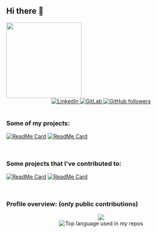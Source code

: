 ## Hi there 👋

<img align='center' src='https://user-images.githubusercontent.com/5713670/87202985-820dcb80-c2b6-11ea-9f56-7ec461c497c3.gif' width='200"'>

<div align="center">
    <a href="https://www.linkedin.com/in/mgiovani/">
      <img src="https://img.shields.io/badge/-LinkedIn-222222?style=flat-square&logo=Linkedin&logoColor=white&link=https://www.linkedin.com/in/mgiovani/" alt="LinkedIn" />
    </a>
    <a href="https://gitlab.com/mgiovani/">
      <img src="https://img.shields.io/badge/-GitLab-222222?style=flat-square&logo=GitLab&logoColor=white&link=https://gitlab.com/mgiovani/" alt="GitLab" />
    </a>
    <a href="https://github.com/mgiovani">
      <img src="https://img.shields.io/github/followers/mgiovani.svg?style=social&label=Follow&maxAge=2592000" alt="GitHub followers" />
    </a>
</div>
<br/>

### Some of my projects:

[![ReadMe Card](https://github-readme-stats.vercel.app/api/pin/?username=mgiovani&repo=mocorona&show_owner=true)](https://github.com/mgiovani/mocorona)
[![ReadMe Card](https://github-readme-stats.vercel.app/api/pin/?username=mgiovani&repo=base16-whatsapp&show_owner=true)](https://github.com/mgiovani/base16-whatsapp)

<br/>

### Some projects that I've contributed to:

[![ReadMe Card](https://github-readme-stats.vercel.app/api/pin/?username=JaidedAI&repo=EasyOCR&show_owner=true)](https://github.com/JaidedAI/EasyOCR)
[![ReadMe Card](https://github-readme-stats.vercel.app/api/pin/?username=tfedor&repo=AugmentedSteam&show_owner=true)](https://github.com/tfedor/AugmentedSteam)

<br/>

### Profile overview: (only public contributions)
<div align="center">
    <img width="" src="https://github-readme-stats.vercel.app/api?username=mgiovani&show_icons=true&title_color=fff&icon_color=018eff&text_color=ECECEC&bg_color=000000" />
</div>
<div align="center">
  <img width="" src="https://github-readme-stats.vercel.app/api/top-langs/?username=mgiovani&show_icons=true&title_color=fff&icon_color=018eff&text_color=ECECEC&bg_color=000000" alt="Top language used in my repos" />
</div>

